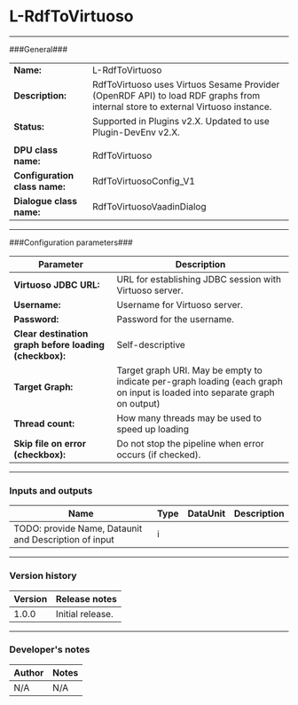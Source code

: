 # L-RdfToVirtuoso #
----------

###General###

|                              |                                                               |
|------------------------------|---------------------------------------------------------------|
|**Name:**                     |L-RdfToVirtuoso                                              |
|**Description:**              |RdfToVirtuoso uses Virtuos Sesame Provider (OpenRDF API) to load RDF graphs from internal store to external Virtuoso instance. |
|**Status:**                   |Supported in Plugins v2.X. Updated to use Plugin-DevEnv v2.X.       |
|                              |                                                               |
|**DPU class name:**           |RdfToVirtuoso     | 
|**Configuration class name:** |RdfToVirtuosoConfig_V1                           |
|**Dialogue class name:**      |RdfToVirtuosoVaadinDialog | 

***

###Configuration parameters###


|Parameter                        |Description                             |                                                        
|---------------------------------|----------------------------------------|
|**Virtuoso JDBC URL:** |URL for establishing JDBC session with Virtuoso server.  |
|**Username:** |Username for Virtuoso server. |
|**Password:** |Password for the username. |
|**Clear destination graph before loading (checkbox):** |Self-descriptive  |
|**Target Graph:**|Target graph URI. May be empty to indicate per-graph loading (each graph on input is loaded into separate graph on output) |
|**Thread count:**|How many threads may be used to speed up loading |
|**Skip file on error (checkbox):**|Do not stop the pipeline when error occurs (if checked). |


***

### Inputs and outputs ###

|Name                |Type       |DataUnit                         |Description                        |
|--------------------|-----------|---------------------------------|-----------------------------------|
|TODO: provide Name, Dataunit and Description of input |i |  |  |

***

### Version history ###

|Version            |Release notes                                   |
|-------------------|------------------------------------------------|
|1.0.0              |Initial release.                         |


***

### Developer's notes ###

|Author            |Notes                 |
|------------------|----------------------|
|N/A               |N/A                   | 

